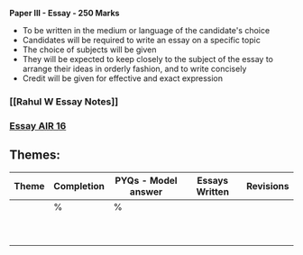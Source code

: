 **Paper III - Essay - 250 Marks**
- To be written in the medium or language of the candidate's choice
- Candidates will be required to write an essay on a specific topic
- The choice of subjects will be given
- They will be expected to keep closely to the subject of the essay to arrange their ideas in orderly fashion, and to write concisely
- Credit will be given for effective and exact expression

### [[Rahul W Essay Notes]]
### [Essay AIR 16](onenote:https://d.docs.live.net/9B24B3FB5359B984/Documents/Mains%20Notes/Essay.one#section-id={0BE48E0E-EABD-B04C-A21A-3C4C784AD98A}&end)  

## Themes:
| Theme | Completion | PYQs - Model answer | Essays Written | Revisions |
| ----- | ---------- | ------------------- | -------------- | --------- |
|       | %          | %                   |                |           |
|       |            |                     |                |           |
|       |            |                     |                |           |
|       |            |                     |                |           |
|       |            |                     |                |           |
|       |            |                     |                |           |
|       |            |                     |                |           |
|       |            |                     |                |           |
|       |            |                     |                |           |
|       |            |                     |                |           |